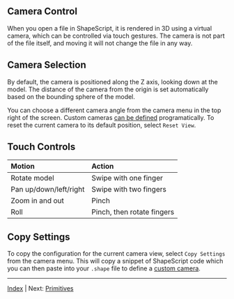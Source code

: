 Camera Control
---

When you open a file in ShapeScript, it is rendered in 3D using a virtual camera, which can be controlled via touch gestures. The camera is not part of the file itself, and moving it will not change the file in any way.

## Camera Selection

By default, the camera is positioned along the Z axis, looking down at the model. The distance of the camera from the origin is set automatically based on the bounding sphere of the model.

You can choose a different camera angle from the camera menu in the top right of the screen. Custom cameras [can be defined](cameras.md) programatically. To reset the current camera to its default position, select `Reset View`.

## Touch Controls

Motion                       | Action
:--------------------------- | :--------------------------
Rotate model                 | Swipe with one finger
Pan up/down/left/right       | Swipe with two fingers
Zoom in and out              | Pinch
Roll                         | Pinch, then rotate fingers

## Copy Settings

To copy the configuration for the current camera view, select `Copy Settings` from the camera menu. This will copy a snippet of ShapeScript code which you can then paste into your `.shape` file to define a [custom camera](cameras.md).

---
[Index](index.md) | Next: [Primitives](primitives.md)
